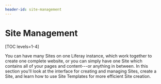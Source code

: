 ```yaml
---
header-id: site-management
---
```


# Site Management

[TOC levels=1-4]

You can have many Sites on one Liferay instance, which work together to create
one complete website, or you can simply have one Site which contains all of your
pages and content---or anything in between. In this section you'll look at the
interface for creating and managing Sites, create a Site, and learn how to use
Site Templates for more efficient Site creation.
